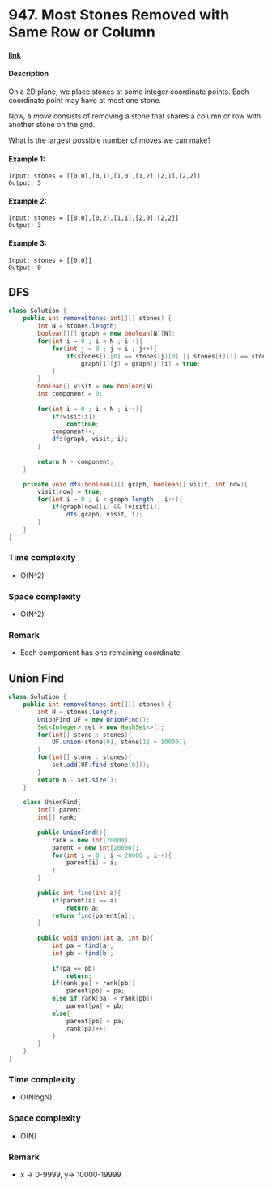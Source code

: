 # 947. Most Stones Removed with Same Row or Column

#### [link](https://leetcode.com/problems/most-stones-removed-with-same-row-or-column/)

#### Description
On a 2D plane, we place stones at some integer coordinate points.  Each coordinate point may have at most one stone.

Now, a *move* consists of removing a stone that shares a column or row with another stone on the grid.

What is the largest possible number of moves we can make?

#### Example 1:
```
Input: stones = [[0,0],[0,1],[1,0],[1,2],[2,1],[2,2]]
Output: 5
```
#### Example 2:
```
Input: stones = [[0,0],[0,2],[1,1],[2,0],[2,2]]
Output: 3
```
#### Example 3:
```
Input: stones = [[0,0]]
Output: 0
```

## DFS
```java
class Solution {
    public int removeStones(int[][] stones) {
        int N = stones.length;
        boolean[][] graph = new boolean[N][N];
        for(int i = 0 ; i < N ; i++){
            for(int j = 0 ; j < i ; j++){
                if(stones[i][0] == stones[j][0] || stones[i][1] == stones[j][1])
                    graph[i][j] = graph[j][i] = true;
            }
        }
        boolean[] visit = new boolean[N];
        int component = 0;
        
        for(int i = 0 ; i < N ; i++){
            if(visit[i])
                continue;
            component++;
            dfs(graph, visit, i);
        }
        
        return N - component;
    }
    
    private void dfs(boolean[][] graph, boolean[] visit, int now){
        visit[now] = true;
        for(int i = 0 ; i < graph.length ; i++){
            if(graph[now][i] && !visit[i])
                dfs(graph, visit, i);
        }
    }
}
```
### Time complexity
* O(N^2)
### Space complexity
* O(N^2)
### Remark
* Each compoment has one remaining coordinate.

## Union Find
```java
class Solution {
    public int removeStones(int[][] stones) {
        int N = stones.length;
        UnionFind UF = new UnionFind();
        Set<Integer> set = new HashSet<>();
        for(int[] stone : stones){
            UF.union(stone[0], stone[1] + 10000);
        }
        for(int[] stone : stones){
            set.add(UF.find(stone[0]));
        }
        return N - set.size();
    }
    
    class UnionFind{
        int[] parent;
        int[] rank;
        
        public UnionFind(){
            rank = new int[20000];
            parent = new int[20000];
            for(int i = 0 ; i < 20000 ; i++){
                parent[i] = i;
            }
        }
        
        public int find(int a){
            if(parent[a] == a)
                return a;
            return find(parent[a]);
        }
        
        public void union(int a, int b){
            int pa = find(a);
            int pb = find(b);
            
            if(pa == pb)
                return;
            if(rank[pa] > rank[pb])
                parent[pb] = pa;
            else if(rank[pa] < rank[pb])
                parent[pa] = pb;
            else{
                parent[pb] = pa;
                rank[pa]++;
            }
        }
    }
}
```
### Time complexity
* O(NlogN)
### Space complexity
* O(N)
### Remark
* x -> 0-9999, y-> 10000-19999
